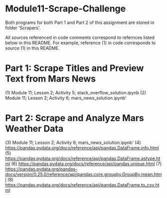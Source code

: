 # Module11-Scrape-Challenge

Both programs for both Part 1 and Part 2 of this assignment are stored in folder 'Scrapers'.

All sources referenced in code comments correspond to refernces listed below in this README. For example, reference (1) in code corresponds to source (1) in this README.

# Part 1: Scrape Titles and Preview Text from Mars News
(1) Module 11; Lesson 2; Activity 5; stack_overflow_solution.ipynb
(2) Module 11; Lesson 2; Activity 6; mars_news_solution.ipynb'

# Part 2: Scrape and Analyze Mars Weather Data
(3) Module 11; Lesson 2; Activity 6; mars_news_solution.ipynb'
(4) https://pandas.pydata.org/docs/reference/api/pandas.DataFrame.info.html
(5) https://pandas.pydata.org/docs/reference/api/pandas.DataFrame.astype.html
(6) https://pandas.pydata.org/docs/reference/api/pandas.unique.html
(7) https://pandas.pydata.org/pandas-docs/version/0.25.0/reference/api/pandas.core.groupby.GroupBy.mean.html
(8) https://pandas.pydata.org/docs/reference/api/pandas.DataFrame.to_csv.html